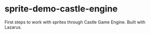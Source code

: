# sprite-demo-castle-engine
First steps to work with sprites through Castle Game Engine. Built with Lazarus.
